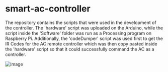 # smart-ac-controller
The repository contains the scripts that were used in the development of the controller. The 'hardware' script was uploaded on the Arduino, while the script inside the 'Software' folder was run as a Processing program on Raspberry Pi. Additionally, the 'codeDumper' script was used first to get the IR Codes for the AC remote controller which was then copy pasted inside the 'hardware' script so that it could successfully command the AC as a controller.

![image](https://user-images.githubusercontent.com/28980632/147270460-ad7a9e5b-c3c0-4c88-bb1d-a17d1d92f21d.png)
